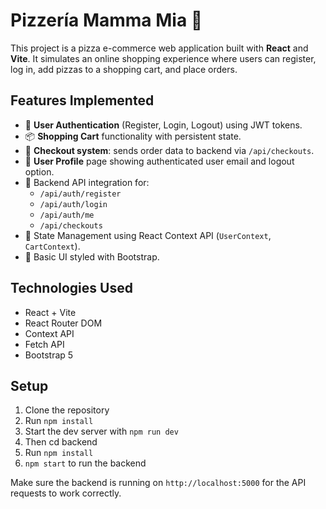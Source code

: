 # Pizzería Mamma Mia 🍕

This project is a pizza e-commerce web application built with **React** and **Vite**. It simulates an online shopping experience where users can register, log in, add pizzas to a shopping cart, and place orders.

## Features Implemented

- 🔐 **User Authentication** (Register, Login, Logout) using JWT tokens.
- 📦 **Shopping Cart** functionality with persistent state.
- 🛒 **Checkout system**: sends order data to backend via `/api/checkouts`.
- 👤 **User Profile** page showing authenticated user email and logout option.
- 📡 Backend API integration for:
  - `/api/auth/register`
  - `/api/auth/login`
  - `/api/auth/me`
  - `/api/checkouts`
- 🧠 State Management using React Context API (`UserContext`, `CartContext`).
- 💄 Basic UI styled with Bootstrap.

## Technologies Used

- React + Vite
- React Router DOM
- Context API
- Fetch API
- Bootstrap 5

## Setup

1. Clone the repository
2. Run `npm install`
3. Start the dev server with `npm run dev`
4. Then cd backend
5. Run `npm install`
6. `npm start` to run the backend

Make sure the backend is running on `http://localhost:5000` for the API requests to work correctly.

